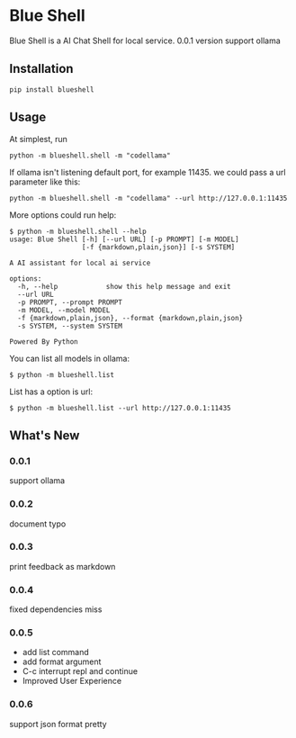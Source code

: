 # Blue Shell

Blue Shell is a AI Chat Shell for local service. 0.0.1 version support ollama

## Installation

```
pip install blueshell
```

## Usage

At simplest, run 

```shell
python -m blueshell.shell -m "codellama" 
```

If ollama isn't listening default port, for example 11435. we could pass a url parameter like this:

```shell
python -m blueshell.shell -m "codellama" --url http://127.0.0.1:11435
```

More options could run help:

```shell
$ python -m blueshell.shell --help
usage: Blue Shell [-h] [--url URL] [-p PROMPT] [-m MODEL]
                  [-f {markdown,plain,json}] [-s SYSTEM]

A AI assistant for local ai service

options:
  -h, --help            show this help message and exit
  --url URL
  -p PROMPT, --prompt PROMPT
  -m MODEL, --model MODEL
  -f {markdown,plain,json}, --format {markdown,plain,json}
  -s SYSTEM, --system SYSTEM

Powered By Python

```

You can list all models in ollama:

```shell
$ python -m blueshell.list
```

List has a option is url:

```shell
$ python -m blueshell.list --url http://127.0.0.1:11435
```


## What's New

### 0.0.1

support ollama

### 0.0.2

document typo

### 0.0.3

print feedback as markdown

### 0.0.4

fixed dependencies miss

### 0.0.5

- add list command
- add format argument
- C-c interrupt repl and continue
- Improved User Experience

### 0.0.6

support json format pretty